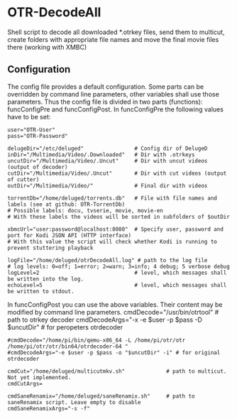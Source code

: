 OTR-DecodeAll
=============

Shell script to decode all downloaded *.otrkey files, send them to multicut, create folders with appropriate file names and move the final movie files there (working with XMBC)


Configuration
-------------

The config file provides a default configuration. Some parts can be overridden by command line parameters, other variables shall use those parameters. Thus the config file is divided in two parts (functions): funcConfigPre and funcConfigPost.
In funcConfigPre the following values have to be set:

    user="OTR-User"
    pass="OTR-Password"
  
    delugeDir="/etc/deluged"                # Config dir of DelugeD
    inDir="/Multimedia/Video/.Downloaded"   # Dir with .otrkeys
    uncutDir="/Multimedia/Video/.Uncut"     # Dir with uncut videos (output of decoder)
    cutDir="/Multimedia/Video/.Uncut"       # Dir with cut videos (output of cutter)
    outDir="/Multimedia/Video/"             # Final dir with videos
  
    torrentDb="/home/deluged/torrents.db"   # File with file names and labels (see at github: OTR-TorrentDb)
    # Possible labels: docu, tvserie, movie, movie-en
    # With these labels the videos will be sorted in subfolders of $outDir
  
    xbmcUrl="user:password@localhost:8080"  # Specify user, password and port for Kodi JSON API (HTTP interface)
    # With this value the script will check whether Kodi is running to prevent stuttering playback
  
    logFile="/home/deluged/otrDecodeAll.log" # path to the log file
    # log levels: 0=off; 1=error; 2=warn; 3=info; 4 debug; 5 verbose debug
    logLevel=2                              # level, which messages shall be written into the log.
    echoLevel=5                             # level, which messages shall be written to stdout.

In funcConfigPost you can use the above variables. Their content may be modified by command line parameters.
    cmdDecode="/usr/bin/otrtool"                      # path to otrkey decoder
    cmdDecodeArgs="-x -e $user -p $pass -D $uncutDir" # for peropeters otrdecoder

    #cmdDecode="/home/pi/bin/qemu-x86_64 -L /home/pi/otr/otr /home/pi/otr/otr/bin64/otrdecoder-64 "
    #cmdDecodeArgs="-e $user -p $pass -o "$uncutDir" -i" # for original otrdecoder

    cmdCut="/home/deluged/multicutmkv.sh"             # path to multicut. Not yet implemented.
    cmdCutArgs=

    cmdSaneRenamix="/home/deluged/saneRenamix.sh"     # path to saneRenamix script. Leave empty to disable
    cmdSaneRenamixArgs="-s -f"
